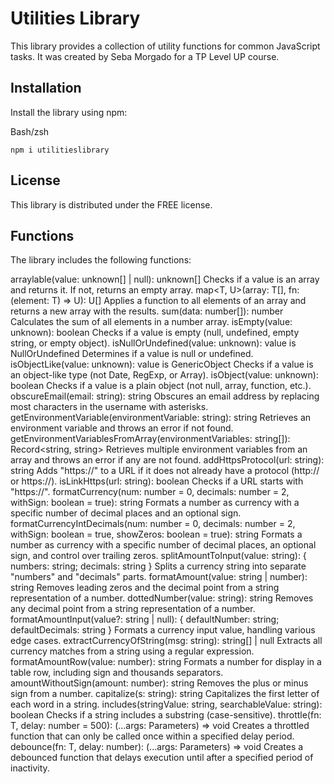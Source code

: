 # Utilities Library

This library provides a collection of utility functions for common JavaScript tasks.  It was created by Seba Morgado for a TP Level UP course.

## Installation

Install the library using npm:

Bash/zsh
```
npm i utilitieslibrary
```
## License

This library is distributed under the FREE license.

## Functions

The library includes the following functions:

arraylable(value: unknown[] | null): unknown[]
Checks if a value is an array and returns it. If not, returns an empty array.
map<T, U>(array: T[], fn: (element: T) => U): U[]
Applies a function to all elements of an array and returns a new array with the results.
sum(data: number[]): number
Calculates the sum of all elements in a number array.
isEmpty(value: unknown): boolean
Checks if a value is empty (null, undefined, empty string, or empty object).
isNullOrUndefined(value: unknown): value is NullOrUndefined
Determines if a value is null or undefined.
isObjectLike(value: unknown): value is GenericObject
Checks if a value is an object-like type (not Date, RegExp, or Array).
isObject(value: unknown): boolean
Checks if a value is a plain object (not null, array, function, etc.).
obscureEmail(email: string): string
Obscures an email address by replacing most characters in the username with asterisks.
getEnvironmentVariable(environmentVariable: string): string
Retrieves an environment variable and throws an error if not found.
getEnvironmentVariablesFromArray(environmentVariables: string[]): Record<string, string>
Retrieves multiple environment variables from an array and throws an error if any are not found.
addHttpsProtocol(url: string): string
Adds "https://" to a URL if it does not already have a protocol (http:// or https://).
isLinkHttps(url: string): boolean
Checks if a URL starts with "https://".
formatCurrency(num: number = 0, decimals: number = 2, withSign: boolean = true): string
Formats a number as currency with a specific number of decimal places and an optional sign.
formatCurrencyIntDecimals(num: number = 0, decimals: number = 2, withSign: boolean = true, showZeros: boolean = true): string
Formats a number as currency with a specific number of decimal places, an optional sign, and control over trailing zeros.
splitAmountToInput(value: string): { numbers: string; decimals: string }
Splits a currency string into separate "numbers" and "decimals" parts.
formatAmount(value: string | number): string
Removes leading zeros and the decimal point from a string representation of a number.
dottedNumber(value: string): string
Removes any decimal point from a string representation of a number.
formatAmountInput(value?: string | null): { defaultNumber: string; defaultDecimals: string }
Formats a currency input value, handling various edge cases.
extractCurrencyOfString(msg: string): string[] | null
Extracts all currency matches from a string using a regular expression.
formatAmountRow(value: number): string
Formats a number for display in a table row, including sign and thousands separators.
amountWithoutSign(amount: number): string
Removes the plus or minus sign from a number.
capitalize(s: string): string
Capitalizes the first letter of each word in a string.
includes(stringValue: string, searchableValue: string): boolean
Checks if a string includes a substring (case-sensitive).
throttle<T extends AnyFunction>(fn: T, delay: number = 500): (...args: Parameters<T>) => void
Creates a throttled function that can only be called once within a specified delay period.
debounce<T extends AnyFunction>(fn: T, delay: number): (...args: Parameters<T>) => void
Creates a debounced function that delays execution until after a specified period of inactivity.